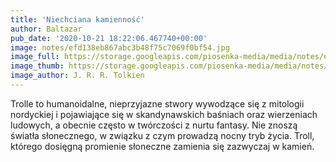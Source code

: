 ```yaml
---
title: 'Niechciana kamienność'
author: Baltazar
pub_date: '2020-10-21 18:22:06.467740+00:00'
image: notes/efd138eb867abc3b48f75c7069f0bf54.jpg
image_full: https://storage.googleapis.com/piosenka-media/media/notes/efd138eb867abc3b48f75c7069f0bf54.jpg
image_thumb: https://storage.googleapis.com/piosenka-media/media/notes/efd138eb867abc3b48f75c7069f0bf54.jpg.0x300_q85_upscale.jpg
image_author: J. R. R. Tolkien
---
```


Trolle to humanoidalne, nieprzyjazne stwory wywodzące się z mitologii nordyckiej i pojawiające się w skandynawskich baśniach oraz wierzeniach ludowych, a obecnie często w twórczości z nurtu fantasy. Nie znoszą światła słonecznego, w związku z czym prowadzą nocny tryb życia. Troll, którego dosięgną promienie słoneczne zamienia się zazwyczaj w kamień.